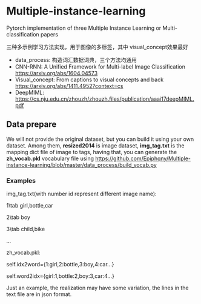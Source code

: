 # Multiple-instance-learning

Pytorch implementation of three Multiple Instance Learning or Multi-classification papers

三种多示例学习方法实现，用于图像的多标签，其中 visual_concept效果最好

* data_process: 构造词汇数据词典，三个方法均通用
* CNN-RNN: A Unified Framework for Multi-label Image Classification https://arxiv.org/abs/1604.04573
* Visual_concept: From captions to visual concepts and back https://arxiv.org/abs/1411.4952?context=cs 
* DeepMIML: https://cs.nju.edu.cn/zhouzh/zhouzh.files/publication/aaai17deepMIML.pdf

## Data prepare

We will not provide the original dataset, but you can build it using your own dataset. Among them, **resized2014** is image dataset, **img_tag.txt** is the mapping dict file of image to tags, having that, you can generate the **zh_vocab.pkl** vocabulary file using https://github.com/Epiphqny/Multiple-instance-learning/blob/master/data_process/build_vocab.py

### Examples

img_tag.txt(with number id represent different image name):

1\tab girl,bottle,car

2\tab boy

3\tab child,bike

...

zh_vocab.pkl:

self.idx2word={1:girl,2:bottle,3:boy,4:car...}

self.word2idx={girl:1,bottle:2,boy:3,car:4...}

Just an example, the realization may have some variation, the lines in the text file are in json format.
